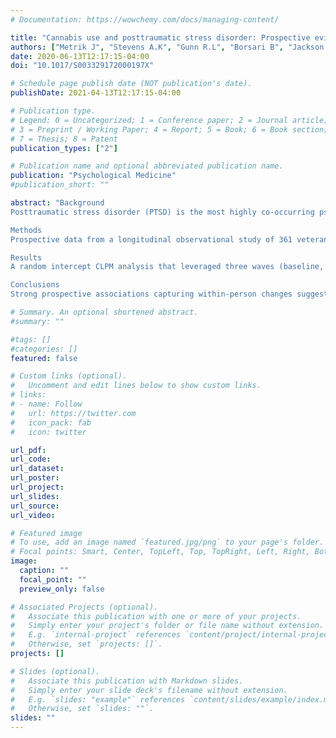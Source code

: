 ```yaml
---
# Documentation: https://wowchemy.com/docs/managing-content/

title: "Cannabis use and posttraumatic stress disorder: Prospective evidence from a longitudinal study of veterans"
authors: ["Metrik J", "Stevens A.K", "Gunn R.L", "Borsari B", "Jackson K.M"]
date: 2020-06-13T12:17:15-04:00
doi: "10.1017/S003329172000197X"

# Schedule page publish date (NOT publication's date).
publishDate: 2021-04-13T12:17:15-04:00

# Publication type.
# Legend: 0 = Uncategorized; 1 = Conference paper; 2 = Journal article;
# 3 = Preprint / Working Paper; 4 = Report; 5 = Book; 6 = Book section;
# 7 = Thesis; 8 = Patent
publication_types: ["2"]

# Publication name and optional abbreviated publication name.
publication: "Psychological Medicine"
#publication_short: ""

abstract: "Background
Posttraumatic stress disorder (PTSD) is the most highly co-occurring psychiatric disorder among veterans with cannabis use disorder (CUD). Despite some evidence that cannabis use prospectively exacerbates the course of PTSD, which in turn increases the risk for CUD, the causal nature of the relationship between cannabis and psychiatric comorbidity is debated. The longitudinal relationship between PTSD diagnosis and traumatic intrusion symptoms with cannabis use and CUD was examined using cross-lagged panel model (CLPM) analysis.

Methods
Prospective data from a longitudinal observational study of 361 veterans deployed post-9/11/2001 included PTSD and CUD diagnoses, cannabis use, and PTSD-related traumatic intrusion symptoms from the Inventory of Depression and Anxiety Symptoms.

Results
A random intercept CLPM analysis that leveraged three waves (baseline, 6 months and 12 months) of cannabis use and PTSD-related intrusion symptoms to account for between-person differences found that baseline cannabis use was significantly positively associated with 6-month intrusion symptoms; the converse association was significant but reduced in magnitude (baseline use to 6-month intrusions: β = 0.46, 95% CI 0.155–0.765; baseline intrusions to 6-month use: β = 0.22, 95% CI −0.003 to 0.444). Results from the two-wave CLPM reveal a significant effect from baseline PTSD to 12-month CUD (β = 0.15, 95% CI 0.028–0.272) but not from baseline CUD to 12-month PTSD (β = 0.12, 95% CI −0.022 to 0.262).

Conclusions
Strong prospective associations capturing within-person changes suggest that cannabis use is linked with greater severity of trauma-related intrusion symptoms over time. A strong person-level directional association between PTSD and CUD was evident. Findings have significant clinical implications for the long-term effects of cannabis use among individuals with PTSD."

# Summary. An optional shortened abstract.
#summary: ""

#tags: []
#categories: []
featured: false

# Custom links (optional).
#   Uncomment and edit lines below to show custom links.
# links:
# - name: Follow
#   url: https://twitter.com
#   icon_pack: fab
#   icon: twitter

url_pdf:
url_code:
url_dataset:
url_poster:
url_project:
url_slides:
url_source:
url_video:

# Featured image
# To use, add an image named `featured.jpg/png` to your page's folder. 
# Focal points: Smart, Center, TopLeft, Top, TopRight, Left, Right, BottomLeft, Bottom, BottomRight.
image:
  caption: ""
  focal_point: ""
  preview_only: false

# Associated Projects (optional).
#   Associate this publication with one or more of your projects.
#   Simply enter your project's folder or file name without extension.
#   E.g. `internal-project` references `content/project/internal-project/index.md`.
#   Otherwise, set `projects: []`.
projects: []

# Slides (optional).
#   Associate this publication with Markdown slides.
#   Simply enter your slide deck's filename without extension.
#   E.g. `slides: "example"` references `content/slides/example/index.md`.
#   Otherwise, set `slides: ""`.
slides: ""
---
```

